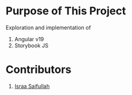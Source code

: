 # Purpose of This Project
Exploration and implementation of
1) Angular v19
2) Storybook JS

# Contributors
1) [Israa Saifullah](https://www.linkedin.com/in/israaibnusaifullah/)


